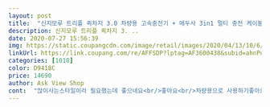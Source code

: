```yaml
---
layout: post 
title:  "신지모루 트리플 퀵차지 3.0 차량용 고속충전기 + 메두사 3in1 멀티 충전 케이블 0.7m, CCR_3PRT_3QC_BK_SJM, 블랙" 
description: 신지모루 트리플 퀵차지 3. ..
date: 2020-07-27 15:56:39 
img: https://static.coupangcdn.com/image/retail/images/2020/04/13/10/6/e01c7e07-7b90-4801-b831-ddc94380acb3.jpg 
linkUrl: https://link.coupang.com/re/AFFSDP?lptag=AF3600438&subid=ahnPublicAsk&pageKey=1458530431&itemId=2510027358&vendorItemId=70503090777&traceid=V0-113-5ccb838c4b6feddb 
categories: [1018] 
color: D9418C 
price: 14690 
author: Ask View Shop 
cont:  "많이사는스타일이라 필요했는데 좋으네요<br/>좋아요<br/>차량용으로 사용하기좋아요<br/>차에 놓으니 편하고 좋네요.<br/>상품 만족합니다.<br/>메두사 굳<br/>참고라 차량 카니발이라 이것저것 차에 부수적인걸<br/>" 
---
```


